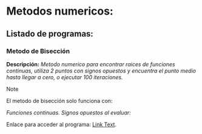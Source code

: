 # Metodos numericos:

## Listado de programas: 

### Metodo de Bisección
**Descripción:**  *Metodo numerico para encontrar raices de funciones continuas, utiliza 2 puntos con signos opuestos y encuentra el punto medio hasta llegar a cero, o ejecutar 100 iteraciones.*
> [!NOTE]
>El metodo de bisección solo funciona con:

*Funciones continuas.*
*Signos opuestos al evaluar:*

Enlace para acceder al programa: [Link Text]([#this-heading-is-not-unique-in-the-file-1](https://github.com/k0k4depelover/Metodos-Numericos/blob/main/MetodoBiseccion.py)).
